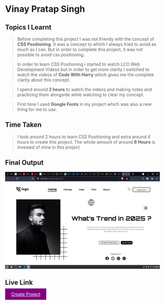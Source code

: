 # **Vinay Pratap Singh** #
## **Topics I Learnt** ##

>Before completing this project I was not friendy with the concept of **CSS Positioning**. It was a concept to which I always tried to avoid as much as I can. But in order to complete this project, it was not possible to avoid css positioning.

>In order to learn CSS Positioning i started to watch LCO Web Development Videos but in order to get more clarity I switched to watch the videos of **Code With Harry** which gives me the complete clarity about this concept.

>I spend around **2 hours** to watch the videos and making notes and practicing them alongside while watching to clear my concept.

>First time I used **Google Fonts** in my project which was also a new thing for me to use.

## **Time Taken** ##
>I took around 2 hours to learn CSS Positioning and extra around 4 hours to create this project.
The whole amount of around **6 Hours** is invested of mine in this project.

## **Final Output** ##
![Final Output](./project%201%20result.png)

## **Live Link** ##
<!-- <a><button name="button" style = "
background-color: purple; 
padding: 10px 20px;
color: white;
cursor: pointer;
" 
onclick="https://live-class-project-01-harvi.netlify.app/">Live Project 01</button></a> -->

<a href="https://live-class-project-01-harvi.netlify.app/" 
style = "
background-color: purple; 
padding: 10px 20px;
color: white;
cursor: pointer;
" class="button big">Create Project</a>
